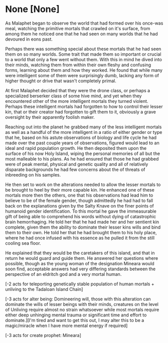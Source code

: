 # None [None]
As Malaphet began to observe the world that had formed over his once-was meal, watching the primitive mortals that crawled on it's surface, from among them he noticed one that he had seen on many worlds that he had devoured in eons past.

Perhaps there was something special about these mortals that he had seen them on so many worlds. Some trait that made them so important or crucial to a world that only a few went without them. With this in mind he dived into their minds, watching them from within their own fleshy and confusing forms, learning about them and how they worked. He found that while many were intelligent some of them were surprisingly dumb, lacking any form of higher thought or drive that wasn't completely primal.

At first Malaphet decided that they were the drone class, or perhaps a specialized berserker class of some hive mind, and yet when they encountered other of the more intelligent mortals  they turned violent. Perhaps these intelligent mortals had forgotten to how to control their lesser kin, that or their creator had forgotten to gift them to it, obviously a grave oversight by their apparently foolish maker.

Reaching out into the planet he grabbed many of the less intelligent mortals as well as a handful of the more intelligent in a ratio of either gender or type that he, based on his astute observations of biology and life cycle he had made over the past couple years of observations, figured would lead to an ideal and rapid population growth. He then deposited them upon the surface of his now Holy Island, wiping the personal memories of all but the most malleable to his plans. As he had ensured that those he had grabbed were of peak mental, physical and genetic quality and all of relatively disparate backgrounds he had few concerns about the of threats of inbreeding on his samples.

He then set to work on the alterations needed to allow the lesser mortals to be brought to heel by their more capable kin. He enhanced one of these mortals more then the others, one that his observations had lead him to believe to be of the female gender, though admittedly he had had to fall back on the explanations given by the Salty Knave on the finer points of humanoid gender identification. To this mortal he gave the immeasurable gift of being able to comprehend his words without dying of catastrophic brain hemorrhaging. He told her that he had made her and her sentient kin complete, given them the ability to dominate their lesser kins wills and bind them to their own. He told her that he had brought them to his holy place, where he had once infused with his essence as he pulled it from the still cooling sea floor.

He explained that they would be the caretakers of this island, and that in return he would guard and guide them. He answered her questions where possible, though as the young woman of the designation Mineara would soon find, acceptable answers had very differing standards between the perspective of an eldritch god and a very mortal human.

\[-2 acts for teleporting genetically stable population of human mortals + unliving to the Tadaloan Island Chain\]

\[-3 acts for alter being: Domineering will, those with this alteration can dominate the wills of lesser beings with their minds, creatures on the level of Unliving require almost no strain whatsoever while most mortals require either deep unhinging mental trauma or significant time and effort to dominate.\]\[I'm tired and want to get this out, I may alter this to be a magic/miracle when I have more mental energy if required\]

\[-3 acts for create prophet: Mineara\]
